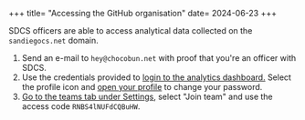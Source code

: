 +++
title= "Accessing the GitHub organisation"
date= 2024-06-23
+++

SDCS officers are able to access analytical data collected on the `sandiegocs.net` domain.

1. Send an e-mail to `hey@chocobun.net` with proof that you're an officer with SDCS.
2. Use the credentials provided to [login to the analytics dashboard.](https://umami.chocobun.net) Select the profile icon and [open your profile](https://umami.chocobun.net/profile) to change your password.
3. [Go to the teams tab under Settings](https://umami.chocobun.net/settings/teams), select "Join team" and use the access code `RNBS4lNUFdCQBuHW`.
